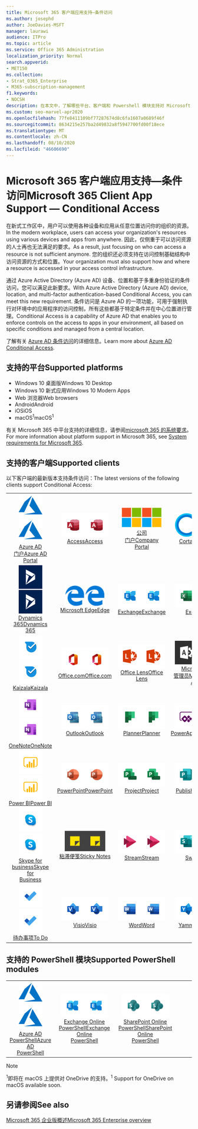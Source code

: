 ```yaml
---
title: Microsoft 365 客户端应用支持—条件访问
ms.author: josephd
author: JoeDavies-MSFT
manager: laurawi
audience: ITPro
ms.topic: article
ms.service: Office 365 Administration
localization_priority: Normal
search.appverid:
- MET150
ms.collection:
- Strat_O365_Enterprise
- M365-subscription-management
f1.keywords:
- NOCSH
description: 在本文中，了解哪些平台、客户端和 Powershell 模块支持对 Microsoft 365 进行条件访问。
ms.custom: seo-marvel-apr2020
ms.openlocfilehash: 77fe8411109bf77287674d8c6fa1607a0689f46f
ms.sourcegitcommit: 8634215e257ba2d49832a8f5947700fd00f18ece
ms.translationtype: MT
ms.contentlocale: zh-CN
ms.lasthandoff: 08/10/2020
ms.locfileid: "46606690"
---
```

# <a name="microsoft-365-client-app-support--conditional-access"></a><span data-ttu-id="ee9e0-103">Microsoft 365 客户端应用支持—条件访问</span><span class="sxs-lookup"><span data-stu-id="ee9e0-103">Microsoft 365 Client App Support — Conditional Access</span></span>

<span data-ttu-id="ee9e0-104">在新式工作区中，用户可以使用各种设备和应用从任意位置访问你的组织的资源。</span><span class="sxs-lookup"><span data-stu-id="ee9e0-104">In the modern workplace, users can access your organization's resources using various devices and apps from anywhere.</span></span> <span data-ttu-id="ee9e0-105">因此，仅侧重于可以访问资源的人士再也无法满足的要求。</span><span class="sxs-lookup"><span data-stu-id="ee9e0-105">As a result, just focusing on who can access a resource is not sufficient anymore.</span></span> <span data-ttu-id="ee9e0-106">您的组织还必须支持在访问控制基础结构中访问资源的方式和位置。</span><span class="sxs-lookup"><span data-stu-id="ee9e0-106">Your organization must also support how and where a resource is accessed in your access control infrastructure.</span></span>

<span data-ttu-id="ee9e0-107">通过 Azure Active Directory (Azure AD) 设备、位置和基于多重身份验证的条件访问，您可以满足此新要求。</span><span class="sxs-lookup"><span data-stu-id="ee9e0-107">With Azure Active Directory (Azure AD) device, location, and multi-factor authentication-based Conditional Access, you can meet this new requirement.</span></span> <span data-ttu-id="ee9e0-108">条件访问是 Azure AD 的一项功能，可用于强制执行对环境中的应用程序的访问控制，所有这些都基于特定条件并在中心位置进行管理。</span><span class="sxs-lookup"><span data-stu-id="ee9e0-108">Conditional Access is a capability of Azure AD that enables you to enforce controls on the access to apps in your environment, all based on specific conditions and managed from a central location.</span></span>

<span data-ttu-id="ee9e0-109">了解有关 [Azure AD 条件访问](https://docs.microsoft.com/azure/active-directory/conditional-access/)的详细信息。</span><span class="sxs-lookup"><span data-stu-id="ee9e0-109">Learn more about [Azure AD Conditional Access](https://docs.microsoft.com/azure/active-directory/conditional-access/).</span></span>

## <a name="supported-platforms"></a><span data-ttu-id="ee9e0-110">支持的平台</span><span class="sxs-lookup"><span data-stu-id="ee9e0-110">Supported platforms</span></span>

 - <span data-ttu-id="ee9e0-111">Windows 10 桌面版</span><span class="sxs-lookup"><span data-stu-id="ee9e0-111">Windows 10 Desktop</span></span>
 - <span data-ttu-id="ee9e0-112">Windows 10 新式应用</span><span class="sxs-lookup"><span data-stu-id="ee9e0-112">Windows 10 Modern Apps</span></span>
 - <span data-ttu-id="ee9e0-113">Web 浏览器</span><span class="sxs-lookup"><span data-stu-id="ee9e0-113">Web browsers</span></span>
 - <span data-ttu-id="ee9e0-114">Android</span><span class="sxs-lookup"><span data-stu-id="ee9e0-114">Android</span></span>
 - <span data-ttu-id="ee9e0-115">iOS</span><span class="sxs-lookup"><span data-stu-id="ee9e0-115">iOS</span></span>
 - <span data-ttu-id="ee9e0-116">macOS<sup>1</sup></span><span class="sxs-lookup"><span data-stu-id="ee9e0-116">macOS<sup>1</sup></span></span>

<span data-ttu-id="ee9e0-117">有关 Microsoft 365 中平台支持的详细信息，请参阅[microsoft 365 的系统要求](https://products.office.com/office-system-requirements)。</span><span class="sxs-lookup"><span data-stu-id="ee9e0-117">For more information about platform support in Microsoft 365, see [System requirements for Microsoft 365](https://products.office.com/office-system-requirements).</span></span>

## <a name="supported-clients"></a><span data-ttu-id="ee9e0-118">支持的客户端</span><span class="sxs-lookup"><span data-stu-id="ee9e0-118">Supported clients</span></span>

<span data-ttu-id="ee9e0-119">以下客户端的最新版本支持条件访问：</span><span class="sxs-lookup"><span data-stu-id="ee9e0-119">The latest versions of the following clients support Conditional Access:</span></span>

| | | | | | |
|:---:|:---:|:---:|:---:|:---:|:---:|
| <span data-ttu-id="ee9e0-120">![Azure 图标](media/o365-azure-64x64.png)</span><span class="sxs-lookup"><span data-stu-id="ee9e0-120">![Azure icon](media/o365-azure-64x64.png)</span></span> <br> [<span data-ttu-id="ee9e0-121">Azure AD <br> 门户</span><span class="sxs-lookup"><span data-stu-id="ee9e0-121">Azure AD <br> Portal </span></span>](https://azure.microsoft.com/features/azure-portal/) | <span data-ttu-id="ee9e0-122">![Access 图标](media/o365-access-64x64.png)</span><span class="sxs-lookup"><span data-stu-id="ee9e0-122">![Access icon](media/o365-access-64x64.png)</span></span> <br> [<span data-ttu-id="ee9e0-123">Access</span><span class="sxs-lookup"><span data-stu-id="ee9e0-123">Access</span></span>](https://products.office.com/access) | <span data-ttu-id="ee9e0-124">![公司门户图标](media/o365-microsoft-64x64.png)</span><span class="sxs-lookup"><span data-stu-id="ee9e0-124">![Company portal icon](media/o365-microsoft-64x64.png)</span></span> <br> [<span data-ttu-id="ee9e0-125">公司 <br> 门户</span><span class="sxs-lookup"><span data-stu-id="ee9e0-125">Company <br> Portal </span></span>](https://docs.microsoft.com/intune-user-help/sign-in-to-the-company-portal)  | <span data-ttu-id="ee9e0-126">![Cortana 图标](media/o365-cortana-64x64.png)</span><span class="sxs-lookup"><span data-stu-id="ee9e0-126">![Cortana icon](media/o365-cortana-64x64.png)</span></span> <br> [<span data-ttu-id="ee9e0-127">Cortana</span><span class="sxs-lookup"><span data-stu-id="ee9e0-127">Cortana</span></span>](https://www.microsoft.com/cortana) | <span data-ttu-id="ee9e0-128">![Delve 图标](media/o365-delve-64x64.png)</span><span class="sxs-lookup"><span data-stu-id="ee9e0-128">![Delve icon](media/o365-delve-64x64.png)</span></span> <br> [<span data-ttu-id="ee9e0-129">Delve</span><span class="sxs-lookup"><span data-stu-id="ee9e0-129">Delve</span></span>](https://products.office.com/business/intelligent-search) 
| <span data-ttu-id="ee9e0-130">![Dynamics 365 图标](media/o365-dynamics365-64x64.png)</span><span class="sxs-lookup"><span data-stu-id="ee9e0-130">![Dynamics 365 icon](media/o365-dynamics365-64x64.png)</span></span> <br> [<span data-ttu-id="ee9e0-131">Dynamics 365</span><span class="sxs-lookup"><span data-stu-id="ee9e0-131">Dynamics 365</span></span>](https://dynamics.microsoft.com) | <span data-ttu-id="ee9e0-132">![边缘图标](media/o365-edge-64x64.png)</span><span class="sxs-lookup"><span data-stu-id="ee9e0-132">![Edge icon](media/o365-edge-64x64.png)</span></span> <br> [<span data-ttu-id="ee9e0-133">Microsoft Edge</span><span class="sxs-lookup"><span data-stu-id="ee9e0-133">Edge</span></span>](https://www.microsoft.com/windows/microsoft-edge) | <span data-ttu-id="ee9e0-134">![Exchange 图标](media/o365-exchange-64x64.png)</span><span class="sxs-lookup"><span data-stu-id="ee9e0-134">![Exchange icon](media/o365-exchange-64x64.png)</span></span> <br> [<span data-ttu-id="ee9e0-135">Exchange</span><span class="sxs-lookup"><span data-stu-id="ee9e0-135">Exchange</span></span>](https://products.office.com/exchange/exchange-online) | <span data-ttu-id="ee9e0-136">![Excel 图标](media/o365-excel-64x64.png)</span><span class="sxs-lookup"><span data-stu-id="ee9e0-136">![Excel icon](media/o365-excel-64x64.png)</span></span> <br> [<span data-ttu-id="ee9e0-137">Excel</span><span class="sxs-lookup"><span data-stu-id="ee9e0-137">Excel</span></span>](https://products.office.com/excel) | <span data-ttu-id="ee9e0-138">![Forms 图标](media/o365-forms-64x64.png)</span><span class="sxs-lookup"><span data-stu-id="ee9e0-138">![Forms icon](media/o365-forms-64x64.png)</span></span> <br> [<span data-ttu-id="ee9e0-139">Forms</span><span class="sxs-lookup"><span data-stu-id="ee9e0-139">Forms</span></span>](https://flow.microsoft.com/connectors/shared_microsoftforms/microsoft-forms/) 
| <span data-ttu-id="ee9e0-140">![Kaizala 图标](media/o365-kaizala-64x64.png)</span><span class="sxs-lookup"><span data-stu-id="ee9e0-140">![Kaizala icon](media/o365-kaizala-64x64.png)</span></span> <br> [<span data-ttu-id="ee9e0-141">Kaizala</span><span class="sxs-lookup"><span data-stu-id="ee9e0-141">Kaizala</span></span>](https://products.office.com/en/business/microsoft-kaizala) | <span data-ttu-id="ee9e0-142">![Office.com 图标](media/o365-office-64x64.png)</span><span class="sxs-lookup"><span data-stu-id="ee9e0-142">![Office.com icon](media/o365-office-64x64.png)</span></span> <br> [<span data-ttu-id="ee9e0-143">Office.com</span><span class="sxs-lookup"><span data-stu-id="ee9e0-143">Office.com</span></span>](https://www.office.com/) | <span data-ttu-id="ee9e0-144">![镜头图标](media/o365-lens-64x64.png)</span><span class="sxs-lookup"><span data-stu-id="ee9e0-144">![Lens icon](media/o365-lens-64x64.png)</span></span> <br> [<span data-ttu-id="ee9e0-145">Office Lens</span><span class="sxs-lookup"><span data-stu-id="ee9e0-145">Office Lens</span></span>](https://www.microsoft.com/p/office-lens/9wzdncrfj3t8?activetab=pivot%3Aoverviewtab) | <span data-ttu-id="ee9e0-146">![Office 365 管理员图标](media/o365-o365admin-64x64.png)</span><span class="sxs-lookup"><span data-stu-id="ee9e0-146">![Office 365 Admin icon](media/o365-o365admin-64x64.png)</span></span> <br> [<span data-ttu-id="ee9e0-147">Microsoft 365 <br> 管理员</span><span class="sxs-lookup"><span data-stu-id="ee9e0-147">Microsoft 365 <br> Admin</span></span>](https://products.office.com/business/manage-office-365-admin-app) | <span data-ttu-id="ee9e0-148">![OneDrive for Business 图标](media/o365-OneDrive-64x64.png)</span><span class="sxs-lookup"><span data-stu-id="ee9e0-148">![OneDrive for Business icon](media/o365-OneDrive-64x64.png)</span></span> <br> [<span data-ttu-id="ee9e0-149">OneDrive<sup>1</sup></span><span class="sxs-lookup"><span data-stu-id="ee9e0-149">OneDrive<sup>1</sup></span></span>](https://products.office.com/onedrive-for-business/online-cloud-storage) 
| <span data-ttu-id="ee9e0-150">![OneNote 图标](media/o365-OneNote-64x64.png)</span><span class="sxs-lookup"><span data-stu-id="ee9e0-150">![OneNote icon](media/o365-OneNote-64x64.png)</span></span> <br> [<span data-ttu-id="ee9e0-151">OneNote</span><span class="sxs-lookup"><span data-stu-id="ee9e0-151">OneNote</span></span>](https://products.office.com/onenote) | <span data-ttu-id="ee9e0-152">![Outlook 图标](media/o365-outlook-64x64.png)</span><span class="sxs-lookup"><span data-stu-id="ee9e0-152">![Outlook icon](media/o365-outlook-64x64.png)</span></span> <br> [<span data-ttu-id="ee9e0-153">Outlook</span><span class="sxs-lookup"><span data-stu-id="ee9e0-153">Outlook</span></span>](https://products.office.com/outlook) | <span data-ttu-id="ee9e0-154">![Planner 图标](media/o365-planner-64x64.png)</span><span class="sxs-lookup"><span data-stu-id="ee9e0-154">![Planner icon](media/o365-planner-64x64.png)</span></span> <br> [<span data-ttu-id="ee9e0-155">Planner</span><span class="sxs-lookup"><span data-stu-id="ee9e0-155">Planner</span></span>](https://products.office.com/business/task-management-software) | <span data-ttu-id="ee9e0-156">![PowerApps 图标](media/o365-powerapps-64x64.png)</span><span class="sxs-lookup"><span data-stu-id="ee9e0-156">![PowerApps icon](media/o365-powerapps-64x64.png)</span></span> <br> [<span data-ttu-id="ee9e0-157">PowerApps</span><span class="sxs-lookup"><span data-stu-id="ee9e0-157">PowerApps</span></span>](https://powerapps.microsoft.com) | <span data-ttu-id="ee9e0-158">![电源自动图标](media/o365-flow-64x64.png)</span><span class="sxs-lookup"><span data-stu-id="ee9e0-158">![Power Automate icon](media/o365-flow-64x64.png)</span></span> <br> [<span data-ttu-id="ee9e0-159">电源 <br> 自动化</span><span class="sxs-lookup"><span data-stu-id="ee9e0-159">Power <br> Automate</span></span>](https://flow.microsoft.com)
| <span data-ttu-id="ee9e0-160">![PowerBI 图标](media/o365-powerbi-64x64.png)</span><span class="sxs-lookup"><span data-stu-id="ee9e0-160">![PowerBI icon](media/o365-powerbi-64x64.png)</span></span> <br> [<span data-ttu-id="ee9e0-161">Power BI</span><span class="sxs-lookup"><span data-stu-id="ee9e0-161">Power BI</span></span>](https://powerbi.microsoft.com) | <span data-ttu-id="ee9e0-162">![PowerPoint 图标](media/o365-powerpoint-64x64.png)</span><span class="sxs-lookup"><span data-stu-id="ee9e0-162">![PowerPoint icon](media/o365-powerpoint-64x64.png)</span></span> <br> [<span data-ttu-id="ee9e0-163">PowerPoint</span><span class="sxs-lookup"><span data-stu-id="ee9e0-163">PowerPoint</span></span>](https://products.office.com/powerpoint) | <span data-ttu-id="ee9e0-164">![Project 图标](media/o365-project-64x64.png)</span><span class="sxs-lookup"><span data-stu-id="ee9e0-164">![Project icon](media/o365-project-64x64.png)</span></span> <br> [<span data-ttu-id="ee9e0-165">Project</span><span class="sxs-lookup"><span data-stu-id="ee9e0-165">Project</span></span>](https://products.office.com/project) | <span data-ttu-id="ee9e0-166">![Publisher 图标](media/o365-publisher-64x64.png)</span><span class="sxs-lookup"><span data-stu-id="ee9e0-166">![Publisher icon](media/o365-publisher-64x64.png)</span></span> <br> [<span data-ttu-id="ee9e0-167">Publisher</span><span class="sxs-lookup"><span data-stu-id="ee9e0-167">Publisher</span></span>](https://products.office.com/publisher) | <span data-ttu-id="ee9e0-168">![SharePoint 图标](media/o365-sharepoint-64x64.png)</span><span class="sxs-lookup"><span data-stu-id="ee9e0-168">![SharePoint icon](media/o365-sharepoint-64x64.png)</span></span> <br> [<span data-ttu-id="ee9e0-169">Sharepoint</span><span class="sxs-lookup"><span data-stu-id="ee9e0-169">Sharepoint</span></span>](https://products.office.com/sharepoint) 
| <span data-ttu-id="ee9e0-170">![Skype for Business 图标](media/o365-skypeforbusiness-64x64.png)</span><span class="sxs-lookup"><span data-stu-id="ee9e0-170">![Skype for Business icon](media/o365-skypeforbusiness-64x64.png)</span></span> <br> [<span data-ttu-id="ee9e0-171">Skype for <br> business</span><span class="sxs-lookup"><span data-stu-id="ee9e0-171">Skype for <br> Business</span></span>](https://www.skype.com/business/) | <span data-ttu-id="ee9e0-172">![粘滞便笺图标](media/o365-stickynotes-64x64.png)</span><span class="sxs-lookup"><span data-stu-id="ee9e0-172">![Sticky Notes icon](media/o365-stickynotes-64x64.png)</span></span> <br> [<span data-ttu-id="ee9e0-173">粘滞便笺</span><span class="sxs-lookup"><span data-stu-id="ee9e0-173">Sticky Notes</span></span>](https://www.microsoft.com/p/microsoft-sticky-notes/9nblggh4qghw) | <span data-ttu-id="ee9e0-174">![Stream 图标](media/o365-stream-64x64.png)</span><span class="sxs-lookup"><span data-stu-id="ee9e0-174">![Stream icon](media/o365-stream-64x64.png)</span></span> <br> [<span data-ttu-id="ee9e0-175">Stream</span><span class="sxs-lookup"><span data-stu-id="ee9e0-175">Stream</span></span>](https://stream.microsoft.com) | <span data-ttu-id="ee9e0-176">![Sway 图标](media/o365-sway-64x64.png)</span><span class="sxs-lookup"><span data-stu-id="ee9e0-176">![Sway icon](media/o365-sway-64x64.png)</span></span> <br> [<span data-ttu-id="ee9e0-177">Sway</span><span class="sxs-lookup"><span data-stu-id="ee9e0-177">Sway</span></span>](https://sway.com) | <span data-ttu-id="ee9e0-178">![Teams 图标](media/o365-teams-64x64.png)</span><span class="sxs-lookup"><span data-stu-id="ee9e0-178">![Teams icon](media/o365-teams-64x64.png)</span></span> <br> [<span data-ttu-id="ee9e0-179">Teams</span><span class="sxs-lookup"><span data-stu-id="ee9e0-179">Teams</span></span>](https://products.office.com/microsoft-teams/group-chat-software) 
| <span data-ttu-id="ee9e0-180">![To Do 图标](media/o365-todo-64x64.png)</span><span class="sxs-lookup"><span data-stu-id="ee9e0-180">![To Do icon](media/o365-todo-64x64.png)</span></span> <br> [<span data-ttu-id="ee9e0-181">待办事项</span><span class="sxs-lookup"><span data-stu-id="ee9e0-181">To Do</span></span>](https://todo.microsoft.com) | <span data-ttu-id="ee9e0-182">![Visio 图标](media/o365-visio-64x64.png)</span><span class="sxs-lookup"><span data-stu-id="ee9e0-182">![Visio icon](media/o365-visio-64x64.png)</span></span> <br> [<span data-ttu-id="ee9e0-183">Visio</span><span class="sxs-lookup"><span data-stu-id="ee9e0-183">Visio</span></span>](https://products.office.com/visio/flowchart-software) | <span data-ttu-id="ee9e0-184">![Word 图标](media/o365-word-64x64.png)</span><span class="sxs-lookup"><span data-stu-id="ee9e0-184">![Word icon](media/o365-word-64x64.png)</span></span> <br> [<span data-ttu-id="ee9e0-185">Word</span><span class="sxs-lookup"><span data-stu-id="ee9e0-185">Word</span></span>](https://products.office.com/word) | <span data-ttu-id="ee9e0-186">![Yammer 图标](media/o365-yammer-64x64.png)</span><span class="sxs-lookup"><span data-stu-id="ee9e0-186">![Yammer icon](media/o365-yammer-64x64.png)</span></span> <br> [<span data-ttu-id="ee9e0-187">Yammer</span><span class="sxs-lookup"><span data-stu-id="ee9e0-187">Yammer</span></span>](https://products.office.com/yammer/yammer-overview)

## <a name="supported-powershell-modules"></a><span data-ttu-id="ee9e0-188">支持的 PowerShell 模块</span><span class="sxs-lookup"><span data-stu-id="ee9e0-188">Supported PowerShell modules</span></span>

| | | | | | |
|:---:|:---:|:---:|:---:|:---:|:---:|
| <span data-ttu-id="ee9e0-189">![Azure 图标](media/o365-azure-64x64.png)</span><span class="sxs-lookup"><span data-stu-id="ee9e0-189">![Azure icon](media/o365-azure-64x64.png)</span></span> <br> [<span data-ttu-id="ee9e0-190">Azure AD <br> PowerShell</span><span class="sxs-lookup"><span data-stu-id="ee9e0-190">Azure AD <br> PowerShell</span></span>](https://docs.microsoft.com/powershell/azure/active-directory/overview?view=azureadps-2.0) | <span data-ttu-id="ee9e0-191">![Exchange 图标](media/o365-exchange-64x64.png)</span><span class="sxs-lookup"><span data-stu-id="ee9e0-191">![Exchange icon](media/o365-exchange-64x64.png)</span></span> <br> [<span data-ttu-id="ee9e0-192">Exchange Online <br> PowerShell</span><span class="sxs-lookup"><span data-stu-id="ee9e0-192">Exchange Online <br> PowerShell</span></span>](https://docs.microsoft.com/powershell/exchange/exchange-online/exchange-online-powershell?view=exchange-ps) | <span data-ttu-id="ee9e0-193">![SharePoint 图标](media/o365-sharepoint-64x64.png)</span><span class="sxs-lookup"><span data-stu-id="ee9e0-193">![SharePoint icon](media/o365-sharepoint-64x64.png)</span></span> <br> [<span data-ttu-id="ee9e0-194">SharePoint Online <br> PowerShell</span><span class="sxs-lookup"><span data-stu-id="ee9e0-194">SharePoint Online <br> PowerShell</span></span>](https://docs.microsoft.com/powershell/sharepoint/sharepoint-online/connect-sharepoint-online)

> [!NOTE]
> <span data-ttu-id="ee9e0-195"><sup>1</sup>即将在 macOS 上提供对 OneDrive 的支持。</span><span class="sxs-lookup"><span data-stu-id="ee9e0-195"><sup>1</sup> Support for OneDrive on macOS available soon.</span></span>

## <a name="see-also"></a><span data-ttu-id="ee9e0-196">另请参阅</span><span class="sxs-lookup"><span data-stu-id="ee9e0-196">See also</span></span>

[<span data-ttu-id="ee9e0-197">Microsoft 365 企业版概述</span><span class="sxs-lookup"><span data-stu-id="ee9e0-197">Microsoft 365 Enterprise overview</span></span>](https://docs.microsoft.com/microsoft-365/enterprise/microsoft-365-overview)
